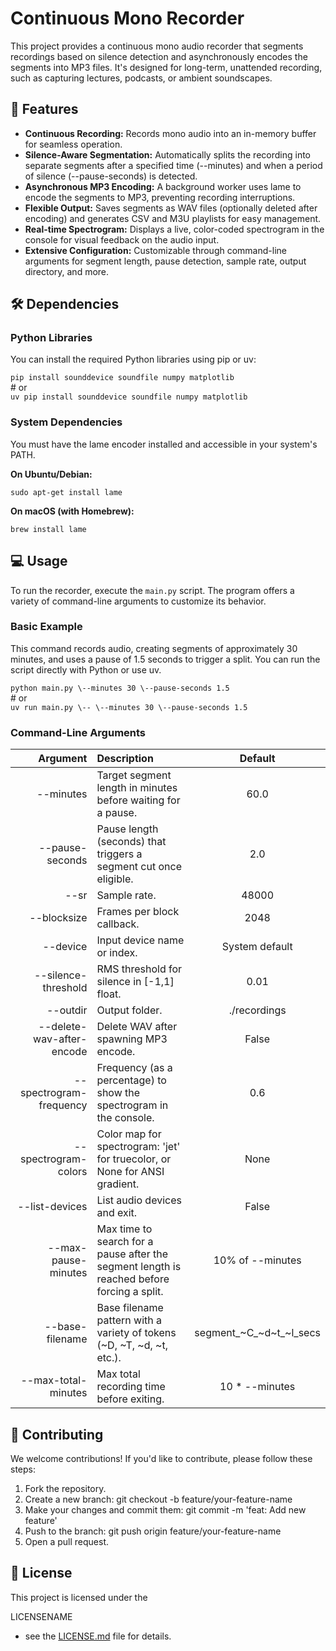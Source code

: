 # **Continuous Mono Recorder**

This project provides a continuous mono audio recorder that segments recordings based on silence detection and asynchronously encodes the segments into MP3 files. It's designed for long-term, unattended recording, such as capturing lectures, podcasts, or ambient soundscapes.

## **🚀 Features**

* **Continuous Recording:** Records mono audio into an in-memory buffer for seamless operation.  
* **Silence-Aware Segmentation:** Automatically splits the recording into separate segments after a specified time (--minutes) and when a period of silence (--pause-seconds) is detected.  
* **Asynchronous MP3 Encoding:** A background worker uses lame to encode the segments to MP3, preventing recording interruptions.  
* **Flexible Output:** Saves segments as WAV files (optionally deleted after encoding) and generates CSV and M3U playlists for easy management.  
* **Real-time Spectrogram:** Displays a live, color-coded spectrogram in the console for visual feedback on the audio input.  
* **Extensive Configuration:** Customizable through command-line arguments for segment length, pause detection, sample rate, output directory, and more.

## **🛠️ Dependencies**

### **Python Libraries**

You can install the required Python libraries using pip or uv:

```pip install sounddevice soundfile numpy matplotlib```
<br>
\# or  <br>
```uv pip install sounddevice soundfile numpy matplotlib```

### **System Dependencies**

You must have the lame encoder installed and accessible in your system's PATH.

**On Ubuntu/Debian:**

```sudo apt-get install lame```

**On macOS (with Homebrew):**

```brew install lame```

## **💻 Usage**

To run the recorder, execute the ```main.py``` script. The program offers a variety of command-line arguments to customize its behavior.

### **Basic Example**

This command records audio, creating segments of approximately 30 minutes, and uses a pause of 1.5 seconds to trigger a split. You can run the script directly with Python or use uv.

```python main.py \--minutes 30 \--pause-seconds 1.5  ``` <br>
\# or  
```uv run main.py \-- \--minutes 30 \--pause-seconds 1.5```

### **Command-Line Arguments**

| Argument | Description | Default | 
|--:|:--|:--:|
| --minutes | Target segment length in minutes before waiting for a pause. | 60.0 |  
| --pause-seconds | Pause length (seconds) that triggers a segment cut once eligible. | 2.0 |  
| --sr | Sample rate. | 48000 |  
| --blocksize | Frames per block callback. | 2048 |  
| --device | Input device name or index. | System default |  
| --silence-threshold | RMS threshold for silence in \[-1,1\] float. | 0.01 |  
| --outdir | Output folder. | ./recordings |  
| --delete-wav-after-encode | Delete WAV after spawning MP3 encode. | False |  
| --spectrogram-frequency | Frequency (as a percentage) to show the spectrogram in the console. | 0.6 |  
| --spectrogram-colors | Color map for spectrogram: 'jet' for truecolor, or None for ANSI gradient. | None |  
| --list-devices | List audio devices and exit. | False |  
| --max-pause-minutes | Max time to search for a pause after the segment length is reached before forcing a split. | 10% of \--minutes |  
| --base-filename | Base filename pattern with a variety of tokens (\~D, \~T, \~d, \~t, etc.). | segment\_\~C\_\~d\~t\_\~l\_secs |  
| --max-total-minutes | Max total recording time before exiting. | 10 \* \--minutes |

## **🤝 Contributing**

We welcome contributions\! If you'd like to contribute, please follow these steps:

1. Fork the repository.  
2. Create a new branch: git checkout \-b feature/your-feature-name  
3. Make your changes and commit them: git commit \-m 'feat: Add new feature'  
4. Push to the branch: git push origin feature/your-feature-name  
5. Open a pull request.

## **📄 License**

This project is licensed under the

LICENSENAME

* see the [LICENSE.md](http://docs.google.com/LICENSE.md) file for details.
